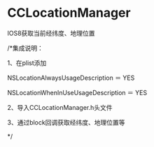 CCLocationManager
=================

IOS8获取当前经纬度、地理位置

/*集成说明：
 
 1、在plist添加
 
 NSLocationAlwaysUsageDescription ＝ YES
 
 NSLocationWhenInUseUsageDescription ＝ YES
 
 2、导入CCLocationManager.h头文件
 
 3、通过block回调获取经纬度、地理位置等
 
 */

